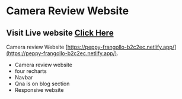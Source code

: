 # Camera Review Website
## Visit Live website [Click Here](https://peppy-frangollo-b2c2ec.netlify.app/)
Camera review Website [https://peppy-frangollo-b2c2ec.netlify.app/](https://peppy-frangollo-b2c2ec.netlify.app/).
- Camera review website
- four recharts
- Navbar
- Qna is on blog section
- Responsive website


